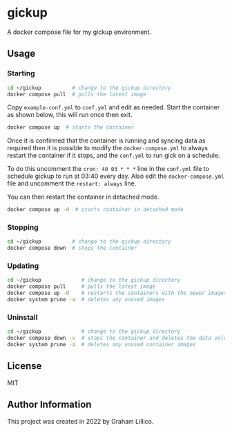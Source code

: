 # gickup

A docker compose file for my gickup environment.

## Usage 

### Starting

```bash
cd ~/gickup          # change to the gickup directory
docker compose pull  # pulls the latest image
```

Copy `example-conf.yml` to `conf.yml` and edit as needed.  Start the container as shown below, this will run once then exit.

```bash
docker compose up  # starts the container
```

Once it is confirmed that the container is running and syncing data as required then it is possible to modify the `docker-compose.yml` to always restart the container if it stops, and the `conf.yml` to run gick on a schedule.

To do this uncomment the `cron: 40 03 * * *` line in the `conf.yml` file to schedule gickup to run at 03:40 every day.  Also edit the `docker-compose.yml` file and uncomment the `restart: always` line.

You can then restart the container in detached mode.

```bash
docker compose up -d  # starts container in detached mode
```

### Stopping

```bash
cd ~/gickup          # change to the gickup directory
docker compose down  # stops the container
```

### Updating

```bash
cd ~/gickup             # change to the gickup directory
docker compose pull     # pulls the latest image
docker compose up -d    # restarts the containers with the newer images
docker system prune -a  # deletes any unused images
```

### Uninstall

```bash
cd ~/gickup             # change to the gickup directory
docker compose down -v  # stops the container and deletes the data volumes
docker system prune -a  # deletes any unused container images
```

## License

MIT

## Author Information

This project was created in 2022 by Graham Lillico.
